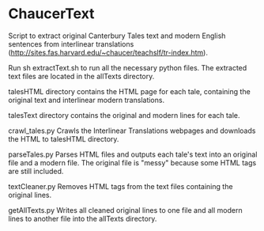 # ChaucerText

Script to extract original Canterbury Tales text and modern English sentences from interlinear translations (http://sites.fas.harvard.edu/~chaucer/teachslf/tr-index.htm).

Run sh extractText.sh to run all the necessary python files. The extracted text files are located in the allTexts directory.

talesHTML directory 
contains the HTML page for each tale, containing the original text and interlinear modern translations.

talesText directory 
contains the original and modern lines for each tale.

crawl_tales.py 
Crawls the Interlinear Translations webpages and downloads the HTML to talesHTML directory.

parseTales.py
Parses HTML files and outputs each tale's text into an original file and a modern file. The original file is "messy" because some HTML tags are still included.

textCleaner.py
Removes HTML tags from the text files containing the original lines.

getAllTexts.py
Writes all cleaned original lines to one file and all modern lines to another file into the allTexts directory.
